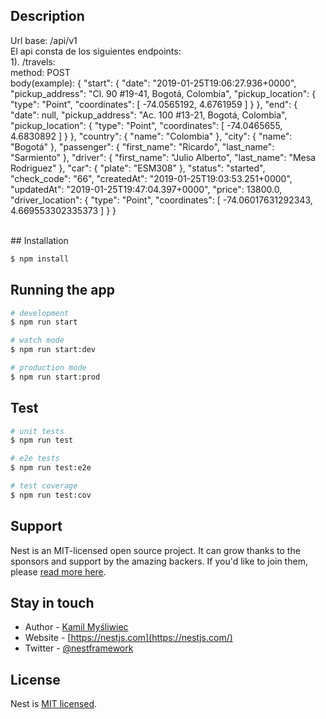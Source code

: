 ## Description

Url base: /api/v1 <br>
El api consta de los siguientes endpoints: <br>
1). /travels: <br>
   method: POST <br>
   body(example):
   {
	"start": {
		"date": "2019-01-25T19:06:27.936+0000",
		"pickup_address": "Cl. 90 #19-41, Bogotá, Colombia",
		"pickup_location": {
			"type": "Point",
			"coordinates": [
				-74.0565192,
				4.6761959
			]
		}
	},
	"end": {
		"date": null,
		"pickup_address": "Ac. 100 #13-21, Bogotá, Colombia",
		"pickup_location": {
			"type": "Point",
			"coordinates": [
				-74.0465655,
				4.6830892
			]
		}
	},
	"country": {
		"name": "Colombia"
	},
	"city": {
		"name": "Bogotá"
	},
	"passenger": {
		"first_name": "Ricardo",
		"last_name": "Sarmiento"
	},
	"driver": {
		"first_name": "Julio Alberto",
		"last_name": "Mesa Rodriguez"
	},
	"car": {
		"plate": "ESM308"
	},
	"status": "started",
	"check_code": "66",
	"createdAt": "2019-01-25T19:03:53.251+0000",
	"updatedAt": "2019-01-25T19:47:04.397+0000",
	"price": 13800.0,
	"driver_location": {
		"type": "Point",
		"coordinates": [
			-74.06017631292343,
			4.669553302335373
		]
	}
}

<br>
## Installation

```bash
$ npm install
```

## Running the app

```bash
# development
$ npm run start

# watch mode
$ npm run start:dev

# production mode
$ npm run start:prod
```

## Test

```bash
# unit tests
$ npm run test

# e2e tests
$ npm run test:e2e

# test coverage
$ npm run test:cov
```

## Support

Nest is an MIT-licensed open source project. It can grow thanks to the sponsors and support by the amazing backers. If you'd like to join them, please [read more here](https://docs.nestjs.com/support).

## Stay in touch

- Author - [Kamil Myśliwiec](https://kamilmysliwiec.com)
- Website - [https://nestjs.com](https://nestjs.com/)
- Twitter - [@nestframework](https://twitter.com/nestframework)

## License

  Nest is [MIT licensed](LICENSE).
